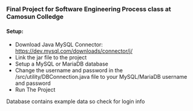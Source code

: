 <h3>Final Project for Software Engineering Process class at Camosun Colledge</h3>

<h4>	Setup:</h4>
<ul>
	<li>Download Java MySQL Connector: <a href="https://dev.mysql.com/downloads/connector/j/">https://dev.mysql.com/downloads/connector/j/</a></li>
	<li>Link the jar file to the project</li>
	<li>Setup a MySQL or MariaDB database</li>
	<li>Change the username and password in the /src/utility/DBConnection.java file to your MySQL/MariaDB username and password</li>
	<li>Run The Project</li>
</ul>
<p>Database contains example data so check for login info</p>
